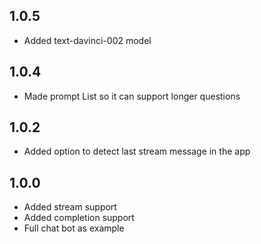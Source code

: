 ## 1.0.5

* Added text-davinci-002 model

## 1.0.4

* Made prompt List<String> so it can support longer questions

## 1.0.2

* Added option to detect last stream message in the app

## 1.0.0

* Added stream support
* Added completion support
* Full chat bot as example

